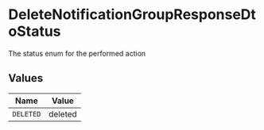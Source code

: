 # DeleteNotificationGroupResponseDtoStatus

The status enum for the performed action


## Values

| Name      | Value     |
| --------- | --------- |
| `DELETED` | deleted   |